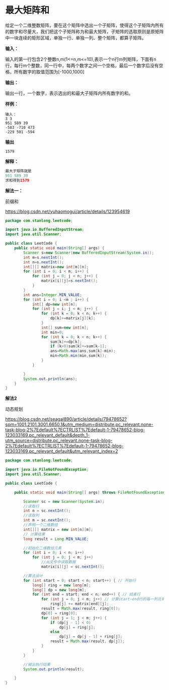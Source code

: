# 最大矩阵和

给定一个二维整数矩阵，要在这个矩阵中选出一个子矩阵，使得这个子矩阵内所有的数字和尽量大，我们把这个子矩阵称为和最大矩阵，子矩阵的选取原则是原矩阵中一块连续的矩形区域，单独一行、单独一列、整个矩阵，都算子矩阵。

**输入：**

输入的第一行包含2个整数n,m(1<=n,m<=10),表示一个n行m列矩阵，下面有n行，每行m个整数，同一行中，每两个数字之间一个空格，最后一个数字后没有空格，所有数字的取值范围为[-1000,1000]

**输出：**

输出一行，一个数字，表示选出的和最大子矩阵内所有数字的和。

**样例：**

```
输入：
3 3
951 589 39
-583 -710 473
-229 501 -594
```

**输出**

```
1579
```

**解释：**

```java
最大子矩阵就是
951 589 39
求和得到1579
```

**解法一：**

前缀和

https://blog.csdn.net/yuhaomogui/article/details/123954619

```java
package com.stanlong.leetcode;

import java.io.BufferedInputStream;
import java.util.Scanner;

public class LeetCode {
    public static void main(String[] args) {
        Scanner s=new Scanner(new BufferedInputStream(System.in));
        int m=s.nextInt();
        int n=s.nextInt();
        int[][] matrix=new int[m][n];
        for (int i = 0; i < m; i++) {
            for (int j = 0; j < n; j++) {
                matrix[i][j]=s.nextInt();
            }
        }
        int ans=Integer.MIN_VALUE;
        for (int i = 0; i <m ; i++) {
            int[] dp=new int[n];
            for (int j = i; j < m; j++) {
                for (int k = 0; k < n; k++) {
                    dp[k]+=matrix[j][k];
                }
                int[] sum=new int[n];
                int min=0;
                for (int k = 0; k < n; k++) {
                    sum[k]+=dp[k];
                    if (k>0)sum[k]+=sum[k-1];
                    ans=Math.max(ans,sum[k]-min);
                    min=Math.min(min,sum[k]);
                }
            }

        }
        System.out.println(ans);
    }
}
```

**解法2**

动态规划

https://blog.csdn.net/seagal890/article/details/79478652?spm=1001.2101.3001.6650.1&utm_medium=distribute.pc_relevant.none-task-blog-2%7Edefault%7ECTRLIST%7Edefault-1-79478652-blog-123033169.pc_relevant_default&depth_1-utm_source=distribute.pc_relevant.none-task-blog-2%7Edefault%7ECTRLIST%7Edefault-1-79478652-blog-123033169.pc_relevant_default&utm_relevant_index=2

```java
package com.stanlong.leetcode;

import java.io.FileNotFoundException;
import java.util.Scanner;

public class LeetCode {

    public static void main(String[] args) throws FileNotFoundException {

        Scanner sc = new Scanner(System.in);
        //读取行
        int n = sc.nextInt();
        //读取列
        int m = sc.nextInt();
        //声明一个二维数组
        int[][] matrix = new int[n][m];
        // 计算结果
        long result = Long.MIN_VALUE;

        //初始化二维数组元素
        for (int i = 0; i < n; i++)
            for (int j = 0; j < m; j++)
                //从文件中读取数据
                matrix[i][j] = sc.nextInt();

        //算法设计
        for (int start = 0; start < n; start++) { // 开始行
            long[] ring = new long[m];
            long[] dp = new long[m];
            for (int end = start; end < n; end++) { // 结束行
                for (int j = 0; j < m; j++) // 计算start~end行的每一列元素和
                    ring[j] += matrix[end][j];
                result = Math.max(result, ring[0]);
                dp[0] = ring[0];
                for (int j = 1; j < m; j++) {
                    if (dp[j - 1] < 0)
                        dp[j] = ring[j];
                    else
                        dp[j] = dp[j - 1] + ring[j];
                    result = Math.max(result, dp[j]);
                }
            }
        }

        //输出执行结果
        System.out.println(result);

    }
}
```

